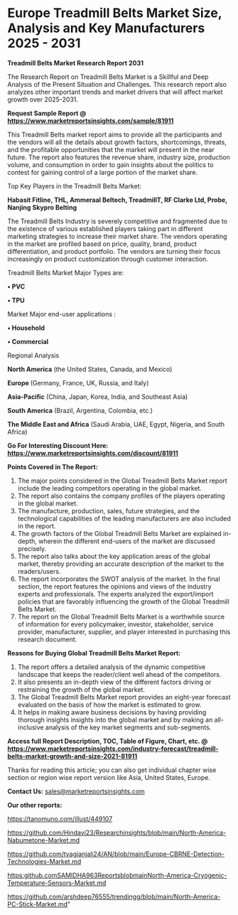 # Europe Treadmill Belts Market Size, Analysis and Key Manufacturers 2025 - 2031

<strong>Treadmill Belts Market Research Report 2031</strong>

The Research Report on Treadmill Belts Market is a Skillful and Deep Analysis of the Present Situation and Challenges. This research report also analyzes other important trends and market drivers that will affect market growth over 2025-2031.

<strong>Request Sample Report @ <a href=https://www.marketreportsinsights.com/sample/81911>https://www.marketreportsinsights.com/sample/81911</a></strong>

This Treadmill Belts market report aims to provide all the participants and the vendors will all the details about growth factors, shortcomings, threats, and the profitable opportunities that the market will present in the near future. The report also features the revenue share, industry size, production volume, and consumption in order to gain insights about the politics to contest for gaining control of a large portion of the market share.

Top Key Players in the Treadmill Belts Market:

<strong>Habasit Fitline, THL, Ammeraal Beltech, TreadmillT, RF Clarke Ltd, Probe, Nanjing Skypro Belting</strong>

The Treadmill Belts Industry is severely competitive and fragmented due to the existence of various established players taking part in different marketing strategies to increase their market share. The vendors operating in the market are profiled based on price, quality, brand, product differentiation, and product portfolio. The vendors are turning their focus increasingly on product customization through customer interaction.

Treadmill Belts Market Major Types are:

<strong>• PVC

• TPU</strong>

Market Major end-user applications :

<strong>• Household

• Commercial</strong>

Regional Analysis

</u><strong><b>North America</b></strong> (the United States, Canada, and Mexico)

<strong><b>Europe </b></strong>(Germany, France, UK, Russia, and Italy)

<strong><b>Asia-Pacific</b></strong> (China, Japan, Korea, India, and Southeast Asia)

<strong><b>South America</b></strong> (Brazil, Argentina, Colombia, etc.)

<strong><b>The Middle East and Africa</b></strong> (Saudi Arabia, UAE, Egypt, Nigeria, and South Africa)

<strong>Go For Interesting Discount Here: <a href=https://www.marketreportsinsights.com/discount/81911>https://www.marketreportsinsights.com/discount/81911</a></strong>

<strong>Points Covered in The Report:</strong>
<ol>
  <li>The major points considered in the Global Treadmill Belts Market report include the leading competitors operating in the global market.</li>
  <li>The report also contains the company profiles of the players operating in the global market.</li>
  <li>The manufacture, production, sales, future strategies, and the technological capabilities of the leading manufacturers are also included in the report.</li>
  <li>The growth factors of the Global Treadmill Belts Market are explained in-depth, wherein the different end-users of the market are discussed precisely.</li>
  <li>The report also talks about the key application areas of the global market, thereby providing an accurate description of the market to the readers/users.</li>
  <li>The report incorporates the SWOT analysis of the market. In the final section, the report features the opinions and views of the industry experts and professionals. The experts analyzed the export/import policies that are favorably influencing the growth of the Global Treadmill Belts Market.</li>
  <li>The report on the Global Treadmill Belts Market is a worthwhile source of information for every policymaker, investor, stakeholder, service provider, manufacturer, supplier, and player interested in purchasing this research document.</li>
</ol>
<strong>Reasons for Buying Global Treadmill Belts Market Report:</strong>

<ol>
  <li>The report offers a detailed analysis of the dynamic competitive landscape that keeps the reader/client well ahead of the competitors.</li>
  <li>It also presents an in-depth view of the different factors driving or restraining the growth of the global market.</li>
  <li>The Global Treadmill Belts Market report provides an eight-year forecast evaluated on the basis of how the market is estimated to grow.</li>
  <li>It helps in making aware business decisions by having providing thorough insights insights into the global market and by making an all-inclusive analysis of the key market segments and sub-segments.</li>
</ol>
<strong>Access full Report Description, TOC, Table of Figure, Chart, etc. @ <a href=https://www.marketreportsinsights.com/industry-forecast/treadmill-belts-market-growth-and-size-2021-81911>https://www.marketreportsinsights.com/industry-forecast/treadmill-belts-market-growth-and-size-2021-81911</a></strong>


Thanks for reading this article; you can also get individual chapter wise section or region wise report version like Asia, United States, Europe.

<strong>Contact Us:</strong>
sales@marketreportsinsights.com

<strong>Our other reports:</strong>

<a href=https://tanomuno.com/illust/449107>https://tanomuno.com/illust/449107</a>

<a href=https://github.com/Hindavi23/Researchinsights/blob/main/North-America-Nabumetone-Market.md>https://github.com/Hindavi23/Researchinsights/blob/main/North-America-Nabumetone-Market.md</a>

<a href=https://github.com/tyagianjali24/AN/blob/main/Europe-CBRNE-Detection-Technologies-Market.md>https://github.com/tyagianjali24/AN/blob/main/Europe-CBRNE-Detection-Technologies-Market.md</a>

<a href=https:github.comSAMIDHA963ReportsblobmainNorth-America-Cryogenic-Temperature-Sensors-Market.md>https:github.comSAMIDHA963ReportsblobmainNorth-America-Cryogenic-Temperature-Sensors-Market.md</a>

<a href=https://github.com/arshdeep76555/trendingg/blob/main/North-America-PC-Stick-Market.md>https://github.com/arshdeep76555/trendingg/blob/main/North-America-PC-Stick-Market.md</a>"
